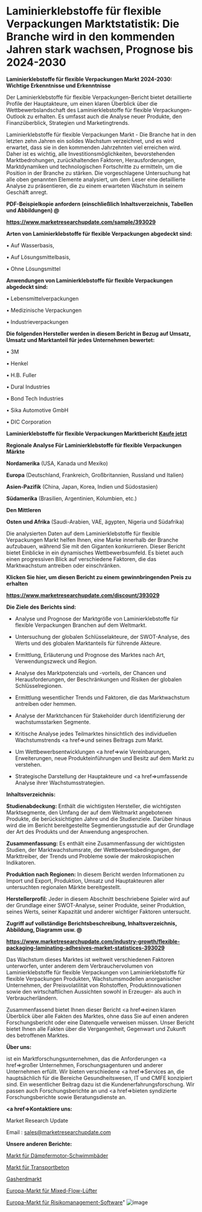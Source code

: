 # Laminierklebstoffe für flexible Verpackungen Marktstatistik: Die Branche wird in den kommenden Jahren stark wachsen, Prognose bis 2024-2030

<strong>Laminierklebstoffe für flexible Verpackungen Markt 2024-2030: Wichtige Erkenntnisse und Erkenntnisse</strong>

Der Laminierklebstoffe für flexible Verpackungen-Bericht bietet detaillierte Profile der Hauptakteure, um einen klaren Überblick über die Wettbewerbslandschaft des Laminierklebstoffe für flexible Verpackungen-Outlook zu erhalten. Es umfasst auch die Analyse neuer Produkte, den Finanzüberblick, Strategien und Marketingtrends.

Laminierklebstoffe für flexible Verpackungen Markt - Die Branche hat in den letzten zehn Jahren ein solides Wachstum verzeichnet, und es wird erwartet, dass sie in den kommenden Jahrzehnten viel erreichen wird. Daher ist es wichtig, alle Investitionsmöglichkeiten, bevorstehenden Marktbedrohungen, zurückhaltenden Faktoren, Herausforderungen, Marktdynamiken und technologischen Fortschritte zu ermitteln, um die Position in der Branche zu stärken. Die vorgeschlagene Untersuchung hat alle oben genannten Elemente analysiert, um dem Leser eine detaillierte Analyse zu präsentieren, die zu einem erwarteten Wachstum in seinem Geschäft anregt.



<strong><b>PDF-Beispielkopie anfordern (einschließlich Inhaltsverzeichnis, Tabellen und Abbildungen) @ </b></strong>

<strong><a href=https://www.marketresearchupdate.com/sample/393029>

<strong>https://www.marketresearchupdate.com/sample/393029</u></a></strong></strong>



<strong>Arten von Laminierklebstoffe für flexible Verpackungen abgedeckt sind:</strong>

• Auf Wasserbasis,

• Auf Lösungsmittelbasis,

• Ohne Lösungsmittel



<strong>Anwendungen von Laminierklebstoffe für flexible Verpackungen abgedeckt sind:</strong>

• Lebensmittelverpackungen

• Medizinische Verpackungen

• Industrieverpackungen



<strong>Die folgenden Hersteller werden in diesem Bericht in Bezug auf Umsatz, Umsatz und Marktanteil für jedes Unternehmen bewertet:</strong>

• 3M

• Henkel

• H.B. Fuller

• Dural Industries

• Bond Tech Industries

• Sika Automotive GmbH

• DIC Corporation



<strong>Laminierklebstoffe für flexible Verpackungen Marktbericht <a href=https://www.marketresearchupdate.com/buynow/393029>Kaufe jetzt</a></strong>



<strong>Regionale Analyse Für Laminierklebstoffe für flexible Verpackungen Märkte</strong>



<strong>Nordamerika</strong> (USA, Kanada und Mexiko)



<strong>Europa</strong> (Deutschland, Frankreich, Großbritannien, Russland und Italien)



<strong>Asien-Pazifik</strong> (China, Japan, Korea, Indien und Südostasien)



<strong>Südamerika</strong> (Brasilien, Argentinien, Kolumbien, etc.)



<strong>Den Mittleren</strong> 

<strong>Osten und Afrika</strong> (Saudi-Arabien, VAE, ägypten, Nigeria und Südafrika)

Die analysierten Daten auf dem Laminierklebstoffe für flexible Verpackungen Markt helfen Ihnen, eine Marke innerhalb der Branche aufzubauen, während Sie mit den Giganten konkurrieren. Dieser Bericht bietet Einblicke in ein dynamisches Wettbewerbsumfeld. Es bietet auch einen progressiven Blick auf verschiedene Faktoren, die das Marktwachstum antreiben oder einschränken.



<strong>Klicken Sie hier, um diesen Bericht zu einem gewinnbringenden Preis zu erhalten
</strong>

<strong><a href=https://www.marketresearchupdate.com/discount/393029>https://www.marketresearchupdate.com/discount/393029</b></u></strong></a>



<strong>Die Ziele des Berichts sind:</strong>

- Analyse und Prognose der Marktgröße von Laminierklebstoffe für flexible Verpackungen Branchen auf dem Weltmarkt.

- Untersuchung der globalen Schlüsselakteure, der SWOT-Analyse, des Werts und des globalen Marktanteils für führende Akteure.

- Ermittlung, Erläuterung und Prognose des Marktes nach Art, Verwendungszweck und Region.

- Analyse des Marktpotenzials und -vorteils, der Chancen und Herausforderungen, der Beschränkungen und Risiken der globalen Schlüsselregionen.

- Ermittlung wesentlicher Trends und Faktoren, die das Marktwachstum antreiben oder hemmen.

- Analyse der Marktchancen für Stakeholder durch Identifizierung der wachstumsstarken Segmente.

- Kritische Analyse jedes Teilmarktes hinsichtlich des individuellen Wachstumstrends <a href=>und</a> seines Beitrags zum Markt.

- Um Wettbewerbsentwicklungen <a href=>wie</a> Vereinbarungen, Erweiterungen, neue Produkteinführungen und Besitz auf dem Markt zu verstehen.

- Strategische Darstellung der Hauptakteure und <a href=>umfas</a>sende Analyse ihrer Wachstumsstrategien.



<strong>Inhaltsverzeichnis:</strong>



<strong>Studienabdeckung:</strong> Enthält die wichtigsten Hersteller, die wichtigsten Marktsegmente, den Umfang der auf dem Weltmarkt angebotenen Produkte, die berücksichtigten Jahre und die Studienziele. Darüber hinaus wird die im Bericht bereitgestellte Segmentierungsstudie auf der Grundlage der Art des Produkts und der Anwendung angesprochen.



<strong>Zusammenfassung:</strong> Es enthält eine Zusammenfassung der wichtigsten Studien, der Marktwachstumsrate, der Wettbewerbsbedingungen, der Markttreiber, der Trends und Probleme sowie der makroskopischen Indikatoren.



<strong>Produktion nach Regionen:</strong> In diesem Bericht werden Informationen zu Import und Export, Produktion, Umsatz und Hauptakteuren aller untersuchten regionalen Märkte bereitgestellt.



<strong>Herstellerprofil:</strong> Jeder in diesem Abschnitt beschriebene Spieler wird auf der Grundlage einer SWOT-Analyse, seiner Produkte, seiner Produktion, seines Werts, seiner Kapazität und anderer wichtiger Faktoren untersucht.



<strong><b>Zugriff auf vollständige Berichtsbeschreibung, Inhaltsverzeichnis, Abbildung, Diagramm usw. @ </b></strong>

<strong><a href=https://www.marketresearchupdate.com/industry-growth/flexible-packaging-laminating-adhesives-market-statistices-393029>https://www.marketresearchupdate.com/industry-growth/flexible-packaging-laminating-adhesives-market-statistices-393029</a></strong>

Das Wachstum dieses Marktes ist weltweit verschiedenen Faktoren unterworfen, unter anderem dem Verbrauchervolumen von Laminierklebstoffe für flexible Verpackungen von Laminierklebstoffe für flexible Verpackungen Produkten, Wachstumsmodellen anorganischer Unternehmen, der Preisvolatilität von Rohstoffen, Produktinnovationen sowie den wirtschaftlichen Aussichten sowohl in Erzeuger- als auch in Verbraucherländern.

Zusammenfassend bietet Ihnen dieser Bericht <a href=>einen</a> klaren Überblick über alle Fakten des Marktes, ohne dass Sie auf einen anderen Forschungsbericht oder eine Datenquelle verweisen müssen. Unser Bericht bietet Ihnen alle Fakten über die Vergangenheit, Gegenwart und Zukunft des betroffenen Marktes.



<strong>Über uns:</strong>

 ist ein Marktforschungsunternehmen, das die Anforderungen <a href=>großer</a> Unternehmen, Forschungsagenturen und anderer Unternehmen erfüllt. Wir bieten verschiedene <a href=>Services</a> an, die hauptsächlich für die Bereiche Gesundheitswesen, IT und CMFE konzipiert sind. Ein wesentlicher Beitrag dazu ist die Kundenerfahrungsforschung. Wir passen auch Forschungsberichte an und <a href=>bieten</a> syndizierte Forschungsberichte sowie Beratungsdienste an.



<strong><a href=>Kontaktiere uns:</a></strong>

Market Research Update

Email : sales@marketresearchupdate.com



<strong>Unsere anderen Berichte:</strong>

<a href=https://www.linkedin.com/pulse/damper-motor-swimming-pool-market-insights-2023>Markt für Dämpfermotor-Schwimmbäder</a>

<a href=https://www.linkedin.com/pulse/ready-mixed-concrete-market-2023-remarking>Markt für Transportbeton</a>

<a href=https://www.linkedin.com/pulse/gas-stove-market-analysis-segment-region-growth>Gasherdmarkt</a>

<a href=https://www.linkedin.com/pulse/europe-mixed-flow-fan-market-size-2023-top-key>Europa-Markt für Mixed-Flow-Lüfter</a>

<a href=https://www.linkedin.com/pulse/europe-risk-management-software-market-2pskc/>Europa-Markt für Risikomanagement-Software</a>"
![image](https://github.com/Gayatrikarjule/Market-Analysis-360/assets/97346546/49afa5ff-f121-48c7-9dee-a908497dfebb)
